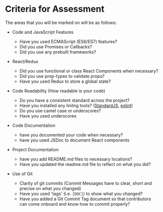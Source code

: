 # Criteria for Assessment

The areas that you will be marked on will be as follows:

- Code and JavaScript Features
  - Have you used ECMAScript (ES6/ES7) features?
  - Did you use Promises or Callbacks?
  - Did you use any prebuilt frameworks?

- React/Redux
  - Did you use functional or class React Components when necessary?
  - Did you use prop-types to validate props?
  - Have you used Redux to store a global state?
  
- Code Readability (How readable is your code) 
  - Do you have a consistent standard across the project?
  - Have you installed any linitng tools? ([StandardJS](https://standardjs.com/), [eslint](https://eslint.org/))
  - Do you use camel case or underscores?
  - Have you used underscores
  
- Code Documentation 
  - have you documented your code when necessary?
  - have you used JSDoc to document React components
  
- Project Documentation 
  - have you add README.md files to necessary locations? 
  - Have you updated the readme.md file to reflect on what you did?
  
- Use of Git
  - Clarity of git commits (Commit Messages have to clear, short and precise on what you changed)
  - Have you used 'tags' (i.e. `[DOC]`) to show what you changed?
  - Have you added a Git Commit Tag document so that contributors can come onboard and know how to commit properly?
